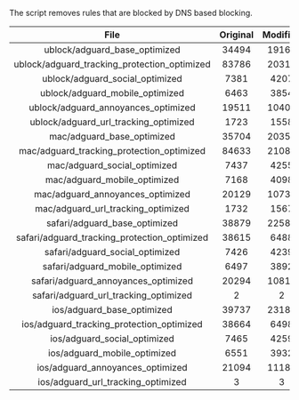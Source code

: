 The script removes rules that are blocked by DNS based blocking.


| File | Original | Modified |
|:----:|:-----:|:-----:|
| ublock/adguard_base_optimized | 34494 | 19168 |
| ublock/adguard_tracking_protection_optimized | 83786 | 20311 |
| ublock/adguard_social_optimized | 7381 | 4207 |
| ublock/adguard_mobile_optimized | 6463 | 3854 |
| ublock/adguard_annoyances_optimized | 19511 | 10405 |
| ublock/adguard_url_tracking_optimized | 1723 | 1558 |
| mac/adguard_base_optimized | 35704 | 20355 |
| mac/adguard_tracking_protection_optimized | 84633 | 21084 |
| mac/adguard_social_optimized | 7437 | 4255 |
| mac/adguard_mobile_optimized | 7168 | 4098 |
| mac/adguard_annoyances_optimized | 20129 | 10735 |
| mac/adguard_url_tracking_optimized | 1732 | 1567 |
| safari/adguard_base_optimized | 38879 | 22588 |
| safari/adguard_tracking_protection_optimized | 38615 | 6488 |
| safari/adguard_social_optimized | 7426 | 4239 |
| safari/adguard_mobile_optimized | 6497 | 3892 |
| safari/adguard_annoyances_optimized | 20294 | 10815 |
| safari/adguard_url_tracking_optimized | 2 | 2 |
| ios/adguard_base_optimized | 39737 | 23180 |
| ios/adguard_tracking_protection_optimized | 38664 | 6498 |
| ios/adguard_social_optimized | 7465 | 4259 |
| ios/adguard_mobile_optimized | 6551 | 3932 |
| ios/adguard_annoyances_optimized | 21094 | 11187 |
| ios/adguard_url_tracking_optimized | 3 | 3 |